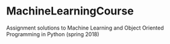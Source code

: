 # MachineLearningCourse
Assignment solutions to Machine Learning and Object Oriented Programming in Python (spring 2018)
